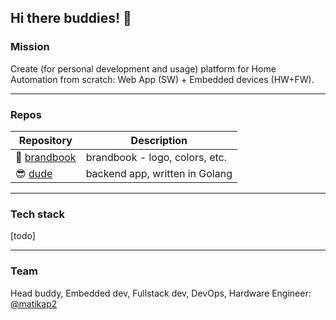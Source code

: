 ## Hi there buddies! 👋

<!--

**Here are some ideas to get you started:**

🙋‍♀️ A short introduction - what is your organization all about?
🌈 Contribution guidelines - how can the community get involved?
👩‍💻 Useful resources - where can the community find your docs? Is there anything else the community should know?
🍿 Fun facts - what does your team eat for breakfast?
🧙 Remember, you can do mighty things with the power of [Markdown](https://guides.github.com/features/mastering-markdown/)
-->

### Mission
Create (for personal development and usage) platform for Home Automation from scratch: Web App (SW) + Embedded devices (HW+FW).
 
---
 
### Repos
| Repository | Description |
|------------|-------------|
|📕 [brandbook](https://github.com/iotbuddy-dev/brandbook)|brandbook - logo, colors, etc.|
|😎 [dude](https://github.com/iotbuddy-dev/dude)|backend app, written in Golang|

---
 
### Tech stack
[todo]

---

### Team
Head buddy, Embedded dev, Fullstack dev, DevOps, Hardware Engineer: [@matikap2](https://github.com/matikap2)
